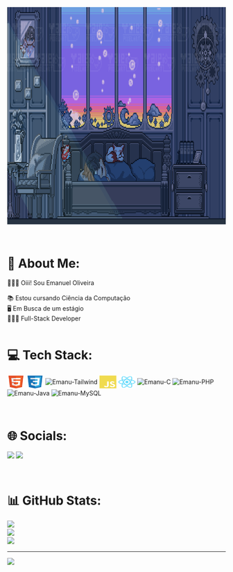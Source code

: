 <div>
  <img height="500" width="1000" align="center" alt="coding-time" src="Gif.gif">
</div>
<br>
<br>

# 💫 About Me:
🙋🏽‍♂️ Oiii! Sou Emanuel Oliveira<br><br>📚 Estou cursando Ciência da Computação<br>🖥️ Em Busca de um estágio<br>🧑🏾‍💻 Full-Stack Developer
<br>
<br>

# 💻 Tech Stack:
<div ">
  <img align="center" alt="Emanu-HTML" height="30" width="40" src="https://raw.githubusercontent.com/devicons/devicon/master/icons/html5/html5-original.svg">
  <img align="center" alt="Emanu-CSS" height="30" width="40" src="https://raw.githubusercontent.com/devicons/devicon/master/icons/css3/css3-original.svg">
  <img align="center" alt="Emanu-Tailwind" height="30" width="40" src="https://cdn.jsdelivr.net/gh/devicons/devicon@latest/icons/tailwindcss/tailwindcss-original.svg" />          
  <img align="center" alt="Emanu-Js" height="30" width="40" src="https://raw.githubusercontent.com/devicons/devicon/master/icons/javascript/javascript-plain.svg">
  <img align="center" alt="Emanu-React" height="30" width="40" src="https://raw.githubusercontent.com/devicons/devicon/master/icons/react/react-original.svg">
  <img align="center" alt="Emanu-C" height="30" width="40" src="https://cdn.jsdelivr.net/gh/devicons/devicon@latest/icons/c/c-original.svg" />
  <img align="center" alt="Emanu-PHP" height="30" width="40" src="https://cdn.jsdelivr.net/gh/devicons/devicon@latest/icons/php/php-original.svg">
  <img align="center" alt="Emanu-Java" height="30" width="40" src="https://cdn.jsdelivr.net/gh/devicons/devicon@latest/icons/java/java-original-wordmark.svg" />
  <img align="center" alt="Emanu-MySQL" height="30" width="40" src="https://cdn.jsdelivr.net/gh/devicons/devicon@latest/icons/mysql/mysql-plain-wordmark.svg" />         
</div>
<br>
<br>

# 🌐 Socials:
<div> 
  <a href="https://instagram.com/_emanuelfoliveira" target="_blank"><img src="https://img.shields.io/badge/-Instagram-%23E4405F?style=for-the-badge&logo=instagram&logoColor=white"></a>
  <a href="https://www.linkedin.com/in/emanuel-oliveira-9a8758302/" target="_blank"><img src="https://img.shields.io/badge/LinkedIn-0077B5?style=for-the-badge&logo=linkedin&logoColor=white"></a>
</div>
<br>
<br>

# 📊 GitHub Stats:
![](https://github-readme-stats.vercel.app/api?username=EmafPlayer&theme=nightowl&hide_border=false&include_all_commits=false&count_private=false)<br/>
![](https://github-readme-streak-stats.herokuapp.com/?user=EmafPlayer&theme=nightowl&hide_border=false)<br/>
![](https://github-readme-stats.vercel.app/api/top-langs/?username=EmafPlayer&theme=nightowl&hide_border=false&include_all_commits=false&count_private=false&layout=compact)

---
[![](https://visitcount.itsvg.in/api?id=EmafPlayer&icon=0&color=0)](https://visitcount.itsvg.in)

